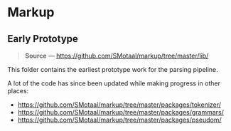 ﻿# Markup

## Early Prototype

> **Source** — https://github.com/SMotaal/markup/tree/master/lib/

This folder contains the earliest prototype work for the parsing pipeline.

A lot of the code has since been updated while making progress in other places:

- https://github.com/SMotaal/markup/tree/master/packages/tokenizer/
- https://github.com/SMotaal/markup/tree/master/packages/grammars/
- https://github.com/SMotaal/markup/tree/master/packages/pseudom/
